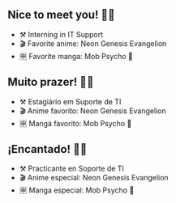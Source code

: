 ## Nice to meet you! 🖖🏾
- ⚒ Interning in IT Support
- 🎬 Favorite anime: Neon Genesis Evangelion
- 🈸 Favorite manga: Mob Psycho 💯

## Muito prazer! 🖖🏾
- ⚒ Estagiário em Suporte de TI
- 🎬 Anime favorito: Neon Genesis Evangelion
- 🈸 Mangá favorito: Mob Psycho 💯

## ¡Encantado! 🖖🏾
- ⚒ Practicante en Soporte de TI
- 🎬 Anime especial: Neon Genesis Evangelion
- 🈸 Manga especial: Mob Psycho 💯
